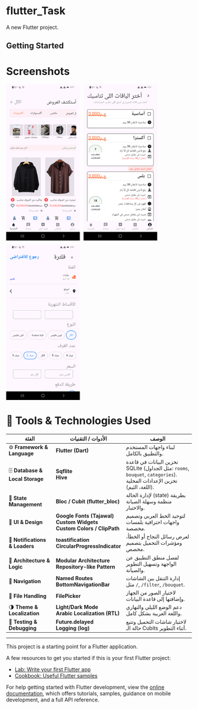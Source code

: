 # flutter_Task 

A new Flutter project.

## Getting Started

# Screenshots 

  <div style="display: flex; flex-wrap: wrap; gap: 10px;">
  <img src="assets/screenshots/home.png" width="200" alt="Home Page">
  <img src="assets/screenshots/bouquet.png" width="200" alt="Bouquet Page">
  <img src="assets/screenshots/room.png" width="200" alt="Room Page">
</div>
  


 # 🧰 Tools & Technologies Used
| الفئة | الأدوات / التقنيات | الوصف |
|-------|--------------------|--------|
| ⚙️ **Framework & Language** | **Flutter (Dart)** | لبناء واجهات المستخدم والتطبيق بالكامل. |
| 🗄️ **Database & Local Storage** | **Sqflite** <br> **Hive** | تخزين البيانات في قاعدة SQLite (مثل الجداول: `rooms`, `bouquet`, `categories`).<br>تخزين الإعدادات المحلية (اللغة، الثيم). |
| 🧠 **State Management** | **Bloc / Cubit (flutter_bloc)** | لإدارة الحالة (state) بطريقة منظمة وسهلة الصيانة والاختبار. |
| 🎨 **UI & Design** | **Google Fonts (Tajawal)** <br> **Custom Widgets** <br> **Custom Colors / ClipPath** | لتوحيد الخط العربي وتصميم واجهات احترافية بلمسات مخصصة. |
| 🔔 **Notifications & Loaders** | **toastification** <br> **CircularProgressIndicator** | لعرض رسائل النجاح أو الخطأ، ومؤشرات التحميل بتصميم مخصص. |
| 🧩 **Architecture & Logic** | **Modular Architecture** <br> **Repository-like Pattern** | لفصل منطق التطبيق عن الواجهة وتسهيل التطوير والصيانة. |
| 🧭 **Navigation** | **Named Routes** <br> **BottomNavigationBar** | إدارة التنقل بين الشاشات مثل `/`, `/filter`, `/bouquet`. |
| 📂 **File Handling** | **FilePicker** | لاختيار الصور من الجهاز وإضافتها إلى قاعدة البيانات. |
| 🌗 **Theme & Localization** | **Light/Dark Mode** <br> **Arabic Localization (RTL)** | دعم الوضع الليلي والنهاري واللغة العربية بشكل كامل. |
| 🧪 **Testing & Debugging** | **Future.delayed** <br> **Logging (log)** | لاختبار شاشات التحميل وتتبع حالة الـ Cubits أثناء التطوير. |

---




This project is a starting point for a Flutter application.

A few resources to get you started if this is your first Flutter project:

- [Lab: Write your first Flutter app](https://docs.flutter.dev/get-started/codelab)
- [Cookbook: Useful Flutter samples](https://docs.flutter.dev/cookbook)

For help getting started with Flutter development, view the
[online documentation](https://docs.flutter.dev/), which offers tutorials,
samples, guidance on mobile development, and a full API reference.
